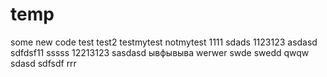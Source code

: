 # temp
some new code
test
test2
testmytest
notmytest
1111
sdads
1123123
asdasd
sdfdsf11
sssss
12213123
sasdasd
ывфывыва
werwer
swde
swedd
qwqw
sdasd
sdfsdf
rrr
